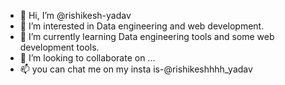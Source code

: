 - 👋 Hi, I’m @rishikesh-yadav
- 👀 I’m interested in Data engineering and web development.
- 🌱 I’m currently learning Data engineering tools and some web development tools.
- 💞️ I’m looking to collaborate on ...
- 📫 you can chat me on my insta is-@rishikeshhhh_yadav

<!---
rishikesh-yadav/rishikesh-yadav is a ✨ special ✨ repository because its `README.md` (this file) appears on your GitHub profile.
You can click the Preview link to take a look at your changes.
--->
